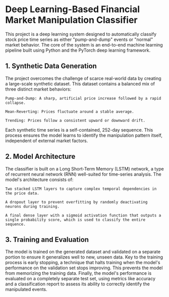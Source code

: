 # Deep Learning-Based Financial Market Manipulation Classifier

This project is a deep learning system designed to automatically classify stock price time series as either "pump-and-dump" events or "normal" market behavior. The core of the system is an end-to-end machine learning pipeline built using Python and the PyTorch deep learning framework.

## 1. Synthetic Data Generation

The project overcomes the challenge of scarce real-world data by creating a large-scale synthetic dataset. This dataset contains a balanced mix of three distinct market behaviors:

    Pump-and-Dump: A sharp, artificial price increase followed by a rapid collapse.

    Mean-Reverting: Prices fluctuate around a stable average.

    Trending: Prices follow a consistent upward or downward drift.

Each synthetic time series is a self-contained, 252-day sequence. This process ensures the model learns to identify the manipulation pattern itself, independent of external market factors.

## 2. Model Architecture

The classifier is built on a Long Short-Term Memory (LSTM) network, a type of recurrent neural network (RNN) well-suited for time-series analysis. The model's architecture consists of:

    Two stacked LSTM layers to capture complex temporal dependencies in the price data.

    A dropout layer to prevent overfitting by randomly deactivating neurons during training.

    A final dense layer with a sigmoid activation function that outputs a single probability score, which is used to classify the entire sequence.

## 3. Training and Evaluation

The model is trained on the generated dataset and validated on a separate portion to ensure it generalizes well to new, unseen data. Key to the training process is early stopping, a technique that halts training when the model's performance on the validation set stops improving. This prevents the model from memorizing the training data. Finally, the model's performance is evaluated on a completely separate test set, using metrics like accuracy and a classification report to assess its ability to correctly identify the manipulated events.
